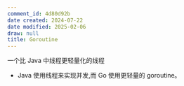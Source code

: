 ```yaml
---
comment_id: 4d80d92b
date created: 2024-07-22
date modified: 2025-02-06
draw: null
title: Goroutine
---
```

一个比 Java 中线程更轻量化的线程

- Java 使用线程来实现并发,而 Go 使用更轻量的 goroutine。
